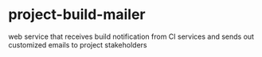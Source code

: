 project-build-mailer
====================

web service that receives build notification from CI services and sends out customized emails to project stakeholders